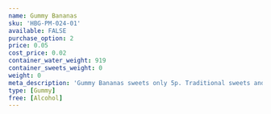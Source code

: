 ```yaml
---
name: Gummy Bananas
sku: 'HBG-PM-024-01'
available: FALSE
purchase_option: 2
price: 0.05
cost_price: 0.02
container_water_weight: 919
container_sweets_weight: 0
weight: 0
meta_description: 'Gummy Bananas sweets only 5p. Traditional sweets and more at Humbugs Confectionery Store. Specialists in satisfying your sweet tooth!'
type: [Gummy]
free: [Alcohol]
---
```

